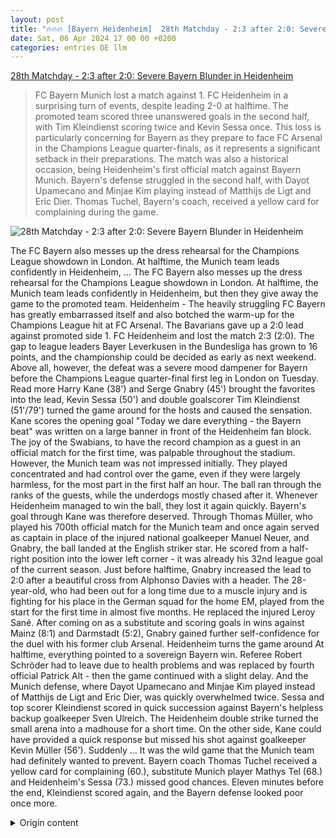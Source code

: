 ```yaml
---
layout: post
title: "🔥🔥🔥 [Bayern Heidenheim]  28th Matchday - 2:3 after 2:0: Severe Bayern Blunder in Heidenheim"
date: Sat, 06 Apr 2024 17 00 00 +0200
categories: entries DE llm
---
```

[ 28th Matchday - 2:3 after 2:0: Severe Bayern Blunder in Heidenheim](https://www.schwarzwaelder-bote.de/inhalt.28-spieltag-23-nach-20-heftige-bayern-blamage-in-heidenheim.8dbfaa82-896f-4315-a7af-42a60b9ef3e1.html)

> FC Bayern Munich lost a match against 1. FC Heidenheim in a surprising turn of events, despite leading 2-0 at halftime. The promoted team scored three unanswered goals in the second half, with Tim Kleindienst scoring twice and Kevin Sessa once. This loss is particularly concerning for Bayern as they prepare to face FC Arsenal in the Champions League quarter-finals, as it represents a significant setback in their preparations. The match was also a historical occasion, being Heidenheim's first official match against Bayern Munich. Bayern's defense struggled in the second half, with Dayot Upamecano and Minjae Kim playing instead of Matthijs de Ligt and Eric Dier. Thomas Tuchel, Bayern's coach, received a yellow card for complaining during the game.

![ 28th Matchday - 2:3 after 2:0: Severe Bayern Blunder in Heidenheim](https://www.schwarzwaelder-bote.de/media.media.5a62205b-3040-4748-b81e-c88e7e11e2ac.16x9_1024.jpg)

 The FC Bayern also messes up the dress rehearsal for the Champions League showdown in London. At halftime, the Munich team leads confidently in Heidenheim, ... The FC Bayern also messes up the dress rehearsal for the Champions League showdown in London. At halftime, the Munich team leads confidently in Heidenheim, but then they give away the game to the promoted team. Heidenheim - The heavily struggling FC Bayern has greatly embarrassed itself and also botched the warm-up for the Champions League hit at FC Arsenal. The Bavarians gave up a 2:0 lead against promoted side 1. FC Heidenheim and lost the match 2:3 (2:0). The gap to league leaders Bayer Leverkusen in the Bundesliga has grown to 16 points, and the championship could be decided as early as next weekend. Above all, however, the defeat was a severe mood dampener for Bayern before the Champions League quarter-final first leg in London on Tuesday. Read more Harry Kane (38') and Serge Gnabry (45') brought the favorites into the lead, Kevin Sessa (50') and double goalscorer Tim Kleindienst (51'/79') turned the game around for the hosts and caused the sensation. Kane scores the opening goal "Today we dare everything - the Bayern beat" was written on a large banner in front of the Heidenheim fan block. The joy of the Swabians, to have the record champion as a guest in an official match for the first time, was palpable throughout the stadium. However, the Munich team was not impressed initially. They played concentrated and had control over the game, even if they were largely harmless, for the most part in the first half an hour. The ball ran through the ranks of the guests, while the underdogs mostly chased after it. Whenever Heidenheim managed to win the ball, they lost it again quickly. Bayern's goal through Kane was therefore deserved. Through Thomas Müller, who played his 700th official match for the Munich team and once again served as captain in place of the injured national goalkeeper Manuel Neuer, and Gnabry, the ball landed at the English striker star. He scored from a half-right position into the lower left corner - it was already his 32nd league goal of the current season. Just before halftime, Gnabry increased the lead to 2:0 after a beautiful cross from Alphonso Davies with a header. The 28-year-old, who had been out for a long time due to a muscle injury and is fighting for his place in the German squad for the home EM, played from the start for the first time in almost five months. He replaced the injured Leroy Sané. After coming on as a substitute and scoring goals in wins against Mainz (8:1) and Darmstadt (5:2), Gnabry gained further self-confidence for the duel with his former club Arsenal. Heidenheim turns the game around At halftime, everything pointed to a sovereign Bayern win. Referee Robert Schröder had to leave due to health problems and was replaced by fourth official Patrick Alt - then the game continued with a slight delay. And the Munich defense, where Dayot Upamecano and Minjae Kim played instead of Matthijs de Ligt and Eric Dier, was quickly overwhelmed twice. Sessa and top scorer Kleindienst scored in quick succession against Bayern's helpless backup goalkeeper Sven Ulreich. The Heidenheim double strike turned the small arena into a madhouse for a short time. On the other side, Kane could have provided a quick response but missed his shot against goalkeeper Kevin Müller (56'). Suddenly ...  It was the wild game that the Munich team had definitely wanted to prevent. Bayern coach Thomas Tuchel received a yellow card for complaining (60.), substitute Munich player Mathys Tel (68.) and Heidenheim's Sessa (73.) missed good chances. Eleven minutes before the end, Kleindienst scored again, and the Bayern defense looked poor once more.

<details>
  <summary>Origin content</summary>
  ---
layout: post
title: "🔥🔥🔥 [Bayern Heidenheim] 28. Spieltag - 2:3 nach 2:0: Heftige Bayern-Blamage in Heidenheim"
date: Sat, 06 Apr 2024 17:00:00 +0200
categories: entries DE
---
[28. Spieltag - 2:3 nach 2:0: Heftige Bayern-Blamage in Heidenheim](https://www.schwarzwaelder-bote.de/inhalt.28-spieltag-23-nach-20-heftige-bayern-blamage-in-heidenheim.8dbfaa82-896f-4315-a7af-42a60b9ef3e1.html)

![28. Spieltag - 2:3 nach 2:0: Heftige Bayern-Blamage in Heidenheim](https://www.schwarzwaelder-bote.de/media.media.5a62205b-3040-4748-b81e-c88e7e11e2ac.16x9_1024.jpg)

Der FC Bayern vergeigt auch die Generalprobe für den Königsklassen-Knaller in London. Zur Pause liegen die Münchner in Heidenheim souverän vorn, ...

Der FC Bayern vergeigt auch die Generalprobe für den Königsklassen-Knaller in London. Zur Pause liegen die Münchner in Heidenheim souverän vorn, dann geben sie das Spiel beim Aufsteiger aus der Hand.

Heidenheim - Der schwer kriselnde FC Bayern hat sich gewaltig blamiert und auch die Generalprobe für den Champions-League-Hit beim FC Arsenal vermasselt. Die Münchner gaben bei Aufsteiger 1. FC Heidenheim eine 2:0-Führung aus der Hand und verloren noch 2:3 (2:0).

Der Rückstand auf Tabellenführer Bayer Leverkusen in der Fußball-Bundesliga wuchs auf 16 Punkte, die Meisterschaft könnte schon kommendes Wochenende entschieden sein. Vor allem war die Niederlage für die Bayern aber ein weiterer heftiger Stimmungsdämpfer vor dem Viertelfinal-Hinspiel der Königsklasse in London am Dienstag.

Lesen Sie auch

Harry Kane (38.) und Serge Gnabry (45.) brachten den Favoriten in Führung, Kevin Sessa (50.) und Doppeltorschütze Tim Kleindienst (51./79.) drehten die Partie vor 15.000 Zuschauern zugunsten der Gastgeber und sorgten so für die Sensation.

Kane trifft zur Führung

"Heute alles wagen - die Bayern schlagen" stand auf einem großen Banner vor dem Heidenheimer Fanblock. Die Freude der Schwaben, den Rekordmeister erstmals in einem Pflichtspiel zu Gast zu haben, war im ganzen Stadion spürbar. Doch die Münchner ließen sich zunächst nicht beeindrucken. Sie spielten konzentriert und hatten, auch wenn sie dabei weitgehend harmlos blieben, in der ersten halben Stunde alles im Griff. Der Ball lief durch die Reihen der Gäste, der Außenseiter überwiegend hinterher. Eroberten die Heidenheimer die Kugel mal, verloren sie diese schnell auch wieder.

Die Führung der Bayern durch Kane war daher verdient. Über Thomas Müller, der sein 700. Pflichtspiel für die Münchner bestritt und den angeschlagenen Nationaltorhüter Manuel Neuer erneut als Kapitän vertrat, sowie Gnabry landete der Ball beim englischen Stürmerstar. Der traf aus halbrechter Position ins linke untere Eck - es war bereits sein 32. Liga-Tor in der laufenden Saison.

Kurz vor der Pause erhöhte Gnabry nach einer schönen Flanke von Alphonso Davies per Kopf auf 2:0. Der 28-Jährige, der wegen einer Muskelverletzung lange ausgefallen war und um seinen Platz im deutschen Kader für die Heim-EM kämpfen muss, spielte das erste Mal seit fast fünf Monaten wieder von Beginn an. Er vertrat den angeschlagenen Leroy Sané. Nach seinen Joker-Toren bei den Siegen gegen Mainz (8:1) und Darmstadt (5:2) holte sich Gnabry weiteres Selbstvertrauen für das Duell mit Ex-Club Arsenal.

Heidenheim dreht die Partie

Zur Pause deutete viel auf einen souveränen Bayern-Sieg hin. Schiedsrichter Robert Schröder musste wegen gesundheitlicher Probleme raus und wurde durch den vierten Offiziellen Patrick Alt ersetzt - dann ging es mit leichter Verzögerung weiter.

Und die Münchner Abwehr, in der Dayot Upamecano und Minjae Kim anstelle von Matthijs de Ligt und Eric Dier verteidigten, wurde direkt zweimal überrumpelt. Sessa und Torjäger Kleindienst trafen infolge langer Bälle gegen den machtlosen Neuer-Vertreter Sven Ulreich im Bayern-Gehäuse. Der Heidenheimer Doppelpack verwandelte die kleine Arena kurzzeitig in ein Tollhaus. Auf der Gegenseite hätte Kane für die schnelle Antwort sorgen können, scheiterte per Flachschuss aber an Keeper Kevin Müller (56.).

Plötzlich war es das wilde Spiel, das die Münchner unbedingt hatten verhindern wollen. Bayern-Trainer Thomas Tuchel sah Gelb wegen Meckerns (60.), der eingewechselte Münchner Mathys Tel (68.) und Heidenheims Sessa (73.) vergaben gute Chancen. Elf Minuten vor dem Ende traf Kleindienst erneut, die Bayern-Abwehr sah ein weiteres Mal nicht gut aus.


</details>
